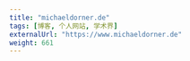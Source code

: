 ```yaml
---
title: "michaeldorner.de"
tags: [博客, 个人网站, 学术界]
externalUrl: "https://www.michaeldorner.de"
weight: 661
---
```

